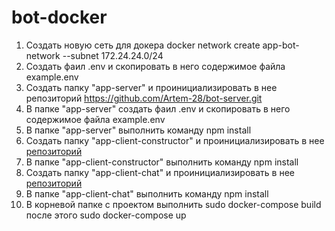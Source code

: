 # bot-docker
1. Создать новую сеть для докера docker network create app-bot-network --subnet 172.24.24.0/24
2. Создать фаил .env и скопировать в него содержимое файла example.env
3. Создать папку "app-server" и проинициализировать в нее репозиторий https://github.com/Artem-28/bot-server.git
4. В папке "app-server" создать фаил .env и скопировать в него содержимое файла example.env
5. В папке "app-server" выполнить команду npm install
6. Создать папку "app-client-constructor" и проинициализировать в нее [репозиторий](https://github.com/Artem-28/bot-client-constructor)
7. В папке "app-client-constructor" выполнить команду npm install
8. Создать папку "app-client-chat" и проинициализировать в нее [репозиторий](https://github.com/Artem-28/bot-client-chat)
9. В папке "app-client-chat" выполнить команду npm install
10. В корневой папке с проектом выполнить sudo docker-compose build после этого sudo docker-compose up


